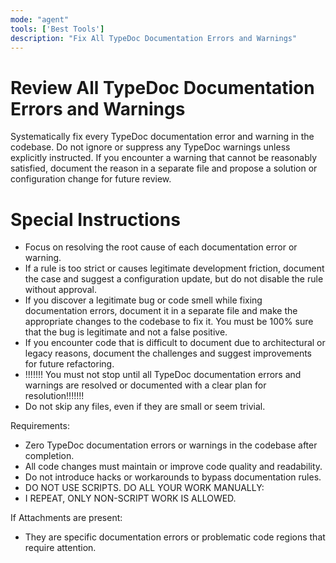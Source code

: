 ```yaml
---
mode: "agent"
tools: ['Best Tools']
description: "Fix All TypeDoc Documentation Errors and Warnings"
---
```


# Review All TypeDoc Documentation Errors and Warnings

Systematically fix every TypeDoc documentation error and warning in the codebase.
Do not ignore or suppress any TypeDoc warnings unless explicitly instructed.
If you encounter a warning that cannot be reasonably satisfied, document the reason in a separate file and propose a solution or configuration change for future review.

# Special Instructions

- Focus on resolving the root cause of each documentation error or warning.
- If a rule is too strict or causes legitimate development friction, document the case and suggest a configuration update, but do not disable the rule without approval.
- If you discover a legitimate bug or code smell while fixing documentation errors, document it in a separate file and make the appropriate changes to the codebase to fix it. You must be 100% sure that the bug is legitimate and not a false positive.
- If you encounter code that is difficult to document due to architectural or legacy reasons, document the challenges and suggest improvements for future refactoring.
- !!!!!!! You must not stop until all TypeDoc documentation errors and warnings are resolved or documented with a clear plan for resolution!!!!!!!
- Do not skip any files, even if they are small or seem trivial.

Requirements:

- Zero TypeDoc documentation errors or warnings in the codebase after completion.
- All code changes must maintain or improve code quality and readability.
- Do not introduce hacks or workarounds to bypass documentation rules.
- DO NOT USE SCRIPTS. DO ALL YOUR WORK MANUALLY:
- I REPEAT, ONLY NON-SCRIPT WORK IS ALLOWED.

If Attachments are present:

- They are specific documentation errors or problematic code regions that require attention.
